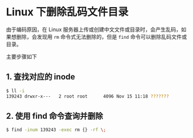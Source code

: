 # Linux 下删除乱码文件目录

由于编码原因，在 Linux 服务器上传或创建中文文件或目录时，会产生乱码，如果想删除，会发现用 `rm` 命令式无法删除的，但是 `find` 命令可以删除乱码文件或目录。

主要步骤如下

## 1. 查找对应的 inode

``` bash
$ ll -i
139243 drwxr-x---   2 root root      4096 Nov 15 11:18 ???????
```

## 2. 使用 find 命令查询并删除

``` bash
$ find -inum 139243 -exec rm {} -rf \;
```